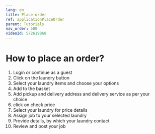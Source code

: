 ```yaml
---
lang: en
title: Place order
ref: applicationPlaceOrder
parent: Tutorials
nav_order: 500
videoId: 572619868
---
```


# How to place an order?
1. Login or continue as a guest
1. Click on the laundry button
1. Select your laundry items and choose your options
1. Add to the basket
1. Add pickup and delivery address and delivery service as per your choice
1. click on check price
1. Select your laundry for price details
1. Assign job to your selected laundry
1. Provide details, by which your laundry contact
1. Review and post your job